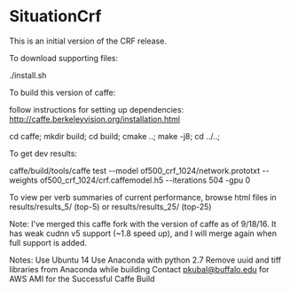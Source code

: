 # SituationCrf

This is an initial version of the CRF release.

To download supporting files:

  ./install.sh

To build this version of caffe:

  follow instructions for setting up dependencies: http://caffe.berkeleyvision.org/installation.html
  
  cd caffe;
  mkdir build;
  cd build;
  cmake ..;
  make -j8;
  cd ../..;

To get dev results:

 caffe/build/tools/caffe test --model of500_crf_1024/network.prototxt --weights of500_crf_1024/crf.caffemodel.h5 --iterations 504 -gpu 0
  
To view per verb summaries of current performance, browse html files in results/results_5/ (top-5) or results/results_25/ (top-25)

Note: I've merged this caffe fork with the version of caffe as of 9/18/16. It has weak cudnn v5 support (~1.8 speed up), and I will merge again when full support is added.

Notes:
 Use Ubuntu 14
 Use Anaconda with python 2.7
 Remove uuid and tiff libraries from Anaconda while building
 Contact pkubal@buffalo.edu for AWS AMI for the Successful Caffe Build
